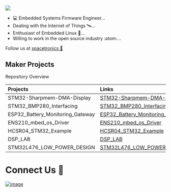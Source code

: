 # <h2 align="left">
<img src="https://readme-typing-svg.herokuapp.com/?lines=Hello+World+🌏;Here's+$uffiy@n+$h@ikh..;Nice+to+meet+you!&center=false&size=30">
</h2>

- 💻 Embedded Systems Firmware Engineer...
- Dealing with the Internet of Things 🛰️...
- Enthusiast of Embedded Linux 🐧...
- Willing to work in the open source industry :atom:...


Follow us at [spacetronics 🚀](https://www.instagram.com/spacetronics/?utm_source=ig_embed&ig_mid=Xa0hPwABAAEL-Spz_Xp0rviImpPD&hl=en)

## Maker Projects
Repository Overview

|Projects    |Links|
|:-----------|:-------------|
|STM32-Sharpmem-DMA-Display|[STM32-Sharpmem-DMA-Display](https://github.com/suffiyanshaikh/STM32-Sharpmem-DMA-Display/tree/master)|
|STM32_BMP280_Interfacing|[STM32_BMP280_Interfacing](https://github.com/suffiyanshaikh/STM32_BMP280_Interfacing)|
|ESP32_Battery_Monitoring_Gateway|[ESP32_Battery_Monitoring_Gateway](https://github.com/suffiyanshaikh/ESP32_Battery_Monitoring_Gateway.git)|
|ENS210_mbed_os_Driver|[ENS210_mbed_os_Driver](https://github.com/suffiyanshaikh/ENS210_mbed_os_Driver.git)|
|HCSR04_STM32_Example  |[HCSR04_STM32_Example](https://github.com/suffiyanshaikh/Nucleo-L476RG_HC-SR04_Example)|
|DSP_LAB |[DSP_LAB](https://github.com/suffiyanshaikh/DSP_lab)|
|STM32L476_LOW_POWER_DESIGN|[STM32L476_LOW_POWER_DESIGN](https://github.com/suffiyanshaikh/STM32L476_LOW_POWER_DESIGN)|


# Connect Us 📡

[![image](https://user-images.githubusercontent.com/42150715/192160083-03186e43-848a-4144-9336-51a34516844e.png)](https://www.linkedin.com/in/suffiyan-shaikh-113287121)







<!--
**suffiyanshaikh/suffiyanshaikh** is a ✨ _special_ ✨ repository because its `README.md` (this file) appears on your GitHub profile.

Here are some ideas to get you started:

- :computer:	 Embedded Systems Firmware Engineer...
- 🌱 I’m currently learning ...
- 👯 I’m looking to collaborate on ...
- 🤔 I’m looking for help with ...
- 💬 Ask me about ...
- 📫 How to reach me: ...
- 😄 Pronouns: ...
- ⚡ Fun fact: ...
-->



